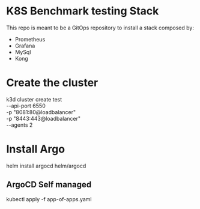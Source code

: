 # K8S Benchmark testing Stack 

This repo is meant to be a GitOps repository to install a stack composed by:

- Prometheus
- Grafana
- MySql
- Kong

# Create the cluster

k3d cluster create test \
  --api-port 6550 \
  -p "8081:80@loadbalancer" \
  -p "8443:443@loadbalancer" \
  --agents 2 

# Install Argo

helm install argocd helm/argocd

## ArgoCD Self managed

kubectl apply -f app-of-apps.yaml